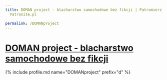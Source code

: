 ```yaml
---
title: DOMAN project - blacharstwo samochodowe bez fikcji | Patromierz - statystyki
  Patronite.pl

permalink: /DOMANproject
---
```


# [DOMAN project - blacharstwo samochodowe bez fikcji](https://patronite.pl/DOMANproject)

{% include profile.md name="DOMANproject" prefix="d" %}
